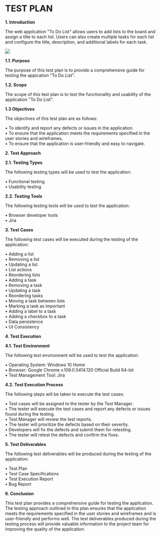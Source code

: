 # TEST PLAN

**1. Introduction**<p>
  The web application "To Do List" allows users to add lists to the board and assign a title to each list. Users can also create multiple tasks for each list and configure the title, description, and additional labels for each task.<p>
<img src="https://user-images.githubusercontent.com/80547490/220552530-24fb17d1-d12b-4034-8cf2-d80510852eaa.png"><p>
   **1.1. Purpose**<p>
   The purpose of this test plan is to provide a comprehensive guide for testing the appication "To Do List".<p>
   **1.2. Scope**<p>
   The scope of this test plan is to test the functionality and usability of the application "To Do List".<p>
   **1.3 Objectives**<p>
   The objectives of this test plan are as follows:<p>
      •	To identify and report any defects or issues in the application.<br>
      •	To ensure that the application meets the requirements specified in the user stories and wireframes.<br>
      •	To ensure that the application is user-friendly and easy to navigate.<p>
   
**2. Test Approach**<p>
   **2.1. Testing Types**<p>
   The following testing types will be used to test the application:<p>
      •	Functional testing<br>
      •	Usability testing<p>
   **2.2. Testing Tools**<p>
   The following testing tools will be used to test the application:<p>
      •	Browser developer tools<br>
      •	Jira<p>
         
**3. Test Cases**<p>
The following test cases will be executed during the testing of the application:<p>
      •	Adding a list<br>
      •	Removing a list<br>
      •	Updating a list<br>
      •	List actions<br>
      •	Reordering lists<br>
      •	Adding a task<br>
      •	Removing a task<br>
      •	Updating a task<br>
      •	Reordering tasks<br>
      •	Moving a task between lists<br>
      •	Marking a task as important<br>
      •	Adding a label to a task<br>
      • Adding a checkbox to a task<br>
      • Data persistence<br>
      •	UI Consistency<p>
      
**4. Test Execution**<p>
   **4.1. Test Environment**<p>
   The following test environment will be used to test the application:<p>
      •	Operating System: Windows 10 Home<br>
      •	Browser: Google Chrome v.109.0.5414.120 Official Build 64-bit<br>
      •	Test Management Tool: Jira<p>
   **4.2. Test Execution Process**<p>
   The following steps will be taken to execute the test cases:<p>
      •	Test cases will be assigned to the tester by the Test Manager.<br>
      •	The tester will execute the test cases and report any defects or issues found during the testing.<br>
      •	Test Manager will review the test reports.<br>
      •	The tester will prioritize the defects based on their severity.<br>
      •	Developers will fix the defects and submit them for retesting.<br>
      •	The tester will retest the defects and confirm the fixes.<br>
      
**5. Test Deliverables**<p>
The following test deliverables will be produced during the testing of the application:<p>
•	Test Plan<br>
•	Test Case Specifications<br>
•	Test Execution Report<br>
•	Bug Report<p>

**6. Conclusion**<p>
This test plan provides a comprehensive guide for testing the application. 
The testing approach outlined in this plan ensures that the application meets the requirements specified in the user stories and wireframes and is user-friendly and performs well.
The test deliverables produced during the testing process will provide valuable information to the project team for improving the quality of the application.
